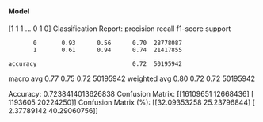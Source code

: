 #### Model
[1 1 1 ... 0 1 0]
Classification Report:
              precision    recall  f1-score   support

           0       0.93      0.56      0.70  28778087
           1       0.61      0.94      0.74  21417855

    accuracy                           0.72  50195942
   macro avg       0.77      0.75      0.72  50195942
weighted avg       0.80      0.72      0.72  50195942

Accuracy: 0.7238414013626838
Confusion Matrix:
[[16109651 12668436]
 [ 1193605 20224250]]
Confusion Matrix (%):
[[32.09353258 25.23796844]
 [ 2.37789142 40.29060756]]
